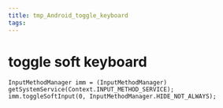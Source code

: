 ```yaml
---
title: tmp_Android_toggle_keyboard
tags:
---
```

toggle soft keyboard
===

```
InputMethodManager imm = (InputMethodManager) getSystemService(Context.INPUT_METHOD_SERVICE);
imm.toggleSoftInput(0, InputMethodManager.HIDE_NOT_ALWAYS);
```